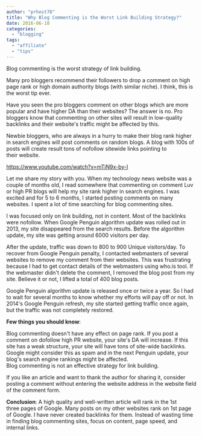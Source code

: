 ```yaml
---
author: "prhost78"
title: "Why Blog Commenting is the Worst Link Building Strategy?"
date: 2016-06-10
categories: 
  - "blogging"
tags: 
  - "affiliate"
  - "tips"
---
```


Blog commenting is the worst strategy of link building.

Many pro bloggers recommend their followers to drop a comment on high page rank or high domain authority blogs (with similar niche). I think, this is the worst tip ever.

Have you seen the pro bloggers comment on other blogs which are more popular and have higher DA than their websites? The answer is no. Pro bloggers know that commenting on other sites will result in low-quality backlinks and their website's traffic might be affected by this.

Newbie bloggers, who are always in a hurry to make their blog rank higher in search engines will post comments on random blogs. A blog with 100s of posts will create result tons of nofollow sitewide links pointing to their website.

https://www.youtube.com/watch?v=mTjN9x-by-I

Let me share my story with you. When my technology news website was a couple of months old, I read somewhere that commenting on comment Luv or high PR blogs will help my site rank higher in search engines. I was excited and for 5 to 6 months, I started posting comments on many websites. I spent a lot of time searching for blog commenting sites.

I was focused only on link building, not in content. Most of the backlinks were nofollow. When Google Penguin algorithm update was rolled out in 2013, my site disappeared from the search results. Before the algorithm update, my site was getting around 6000 visitors per day.

After the update, traffic was down to 800 to 900 Unique visitors/day. To recover from Google Penguin penalty, I contacted webmasters of several websites to remove my comment from their websites. This was frustrating because I had to get contact details of the webmasters using who.is tool. If the webmaster didn't delete the comment, I removed the blog post from my site. Believe it or not, I lifted a total of 400 blog posts.

Google Penguin algorithm update is released once or twice a year. So I had to wait for several months to know whether my efforts will pay off or not. In 2014's Google Penguin refresh, my site started getting traffic once again, but the traffic was not completely restored.

**Few things you should know**:

Blog commenting doesn't have any effect on page rank. If you post a comment on dofollow high PR website, your site's DA will increase. If this site has a weak structure, your site will have tons of site-wide backlinks. Google might consider this as spam and in the next Penguin update, your blog's search engine rankings might be affected.  
Blog commenting is not an effective strategy for link building.

If you like an article and want to thank the author for sharing it, consider posting a comment without entering the website address in the website field of the comment form.

**Conclusion**: A high quality and well-written article will rank in the 1st three pages of Google. Many posts on my other websites rank on 1st page of Google. I have never created backlinks for them. Instead of wasting time in finding blog commenting sites, focus on content, page speed, and internal links.
